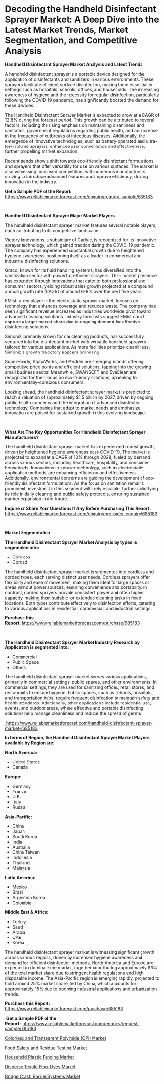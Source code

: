 <p><h1>Decoding the Handheld Disinfectant Sprayer Market: A Deep Dive into the Latest Market Trends, Market Segmentation, and Competitive Analysis</h1></p><p><strong>Handheld Disinfectant Sprayer Market Analysis and Latest Trends</strong></p>
<p><p>A handheld disinfectant sprayer is a portable device designed for the application of disinfectants and sanitizers in various environments. These sprayers facilitate efficient surface disinfection, making them essential in settings such as hospitals, schools, offices, and households. The increasing awareness of hygiene and the necessity for regular disinfection, particularly following the COVID-19 pandemic, has significantly boosted the demand for these devices.</p><p>The Handheld Disinfectant Sprayer Market is expected to grow at a CAGR of 12.8% during the forecast period. This growth can be attributed to several factors, including the rising emphasis on maintaining cleanliness and sanitation, government regulations regarding public health, and an increase in the frequency of outbreaks of infectious diseases. Additionally, the emergence of innovative technologies, such as battery-operated and ultra-low-volume sprayers, enhances user convenience and effectiveness, further propelling market expansion.</p><p>Recent trends show a shift towards eco-friendly disinfectant formulations and sprayers that offer versatility for use on various surfaces. The market is also witnessing increased competition, with numerous manufacturers striving to introduce advanced features and improve efficiency, driving innovation in the industry.</p></p>
<p><strong>Get a Sample PDF of the Report:&nbsp;</strong> <a href="https://www.reliablemarketforecast.com/enquiry/request-sample/685183?utm_campaign=1874&utm_medium=2&utm_source=Github&utm_content=ia&utm_term=08012025&utm_id=handheld-disinfectant-sprayer">https://www.reliablemarketforecast.com/enquiry/request-sample/685183</a></p>
<p>&nbsp;</p>
<p><strong>Handheld Disinfectant Sprayer Major Market Players</strong></p>
<p><p>The handheld disinfectant sprayer market features several notable players, each contributing to its competitive landscape. </p><p>Victory Innovations, a subsidiary of Carlyle, is recognized for its innovative sprayer technology, which gained traction during the COVID-19 pandemic. The company has experienced substantial growth due to heightened hygiene awareness, positioning itself as a leader in commercial and industrial disinfecting solutions.</p><p>Graco, known for its fluid handling systems, has diversified into the sanitization sector with powerful, efficient sprayers. Their market presence has expanded through innovations that cater to both professional and consumer sectors, yielding robust sales growth projected at a compound annual growth rate (CAGR) of around 6-8% over the next five years.</p><p>EMist, a key player in the electrostatic sprayer market, focuses on technology that enhances coverage and reduces waste. The company has seen significant revenue increases as industries worldwide pivot toward advanced cleaning solutions. Industry forecasts suggest EMist could capture a larger market share due to ongoing demand for effective disinfecting solutions.</p><p>Simoniz, primarily known for car cleaning products, has successfully ventured into the disinfectant market with versatile handheld sprayers tailored for various applications. As more facilities prioritize cleanliness, Simoniz's growth trajectory appears promising.</p><p>SuperHandy, AlphaWorks, and Mndrlin are emerging brands offering competitive price points and efficient solutions, tapping into the growing small business sector. Meanwhile, SWANSOFT and EvaClean are recognized for their focus on eco-friendly solutions, appealing to environmentally-conscious consumers.</p><p>Looking ahead, the handheld disinfectant sprayer market is predicted to reach a valuation of approximately $1.5 billion by 2027, driven by ongoing public health concerns and the integration of advanced disinfection technology. Companies that adapt to market needs and emphasize innovation are poised for sustained growth in this evolving landscape.</p></p>
<p>&nbsp;</p>
<p><strong>What Are The Key Opportunities For Handheld Disinfectant Sprayer Manufacturers?</strong></p>
<p><p>The handheld disinfectant sprayer market has experienced robust growth, driven by heightened hygiene awareness post-COVID-19. The market is projected to expand at a CAGR of 10% through 2028, fueled by demand across various sectors, including healthcare, hospitality, and consumer households. Innovations in sprayer technology, such as electrostatic application methods, are enhancing efficiency and effectiveness. Additionally, environmental concerns are guiding the development of eco-friendly disinfectant formulations. As the focus on sanitation remains prominent, investment in this segment will likely escalate, further solidifying its role in daily cleaning and public safety protocols, ensuring sustained market expansion in the future.</p></p>
<p><strong>Inquire or Share Your Questions If Any Before Purchasing This Report:</strong> <a href="https://www.reliablemarketforecast.com/enquiry/pre-order-enquiry/685183?utm_campaign=1874&utm_medium=2&utm_source=Github&utm_content=ia&utm_term=08012025&utm_id=handheld-disinfectant-sprayer">https://www.reliablemarketforecast.com/enquiry/pre-order-enquiry/685183</a></p>
<p>&nbsp;</p>
<p><strong>Market Segmentation</strong></p>
<p><strong>The Handheld Disinfectant Sprayer Market Analysis by types is segmented into:</strong></p>
<p><ul><li>Cordless</li><li>Corded</li></ul></p>
<p><p>The handheld disinfectant sprayer market is segmented into cordless and corded types, each serving distinct user needs. Cordless sprayers offer flexibility and ease of movement, making them ideal for large spaces or areas without power sources, ensuring convenience and portability. In contrast, corded sprayers provide consistent power and often higher capacity, making them suitable for extended cleaning tasks in fixed locations. Both types contribute effectively to disinfection efforts, catering to various applications in residential, commercial, and industrial settings.</p></p>
<p><strong>Purchase this Report:&nbsp;</strong><a href="https://www.reliablemarketforecast.com/purchase/685183?utm_campaign=1874&utm_medium=2&utm_source=Github&utm_content=ia&utm_term=08012025&utm_id=handheld-disinfectant-sprayer">https://www.reliablemarketforecast.com/purchase/685183</a></p>
<p>&nbsp;</p>
<p><strong>The Handheld Disinfectant Sprayer Market Industry Research by Application is segmented into:</strong></p>
<p><ul><li>Commercial</li><li>Public Space</li><li>Others</li></ul></p>
<p><p>The handheld disinfectant sprayer market serves various applications, primarily in commercial settings, public spaces, and other environments. In commercial settings, they are used for sanitizing offices, retail stores, and restaurants to ensure hygiene. Public spaces, such as schools, hospitals, and transportation hubs, require frequent disinfection to maintain safety and health standards. Additionally, other applications include residential use, events, and outdoor areas, where effective and portable disinfecting solutions help manage cleanliness and reduce the spread of germs.</p></p>
<p><a href="https://www.reliablemarketforecast.com/handheld-disinfectant-sprayer-market-r685183?utm_campaign=1874&utm_medium=2&utm_source=Github&utm_content=ia&utm_term=08012025&utm_id=handheld-disinfectant-sprayer">&nbsp;https://www.reliablemarketforecast.com/handheld-disinfectant-sprayer-market-r685183</a></p>
<p><strong>In terms of Region, the Handheld Disinfectant Sprayer Market Players available by Region are:</strong></p>
<p>
    <p> <strong> North America: </strong>
        <ul>
            <li>United States</li>
            <li>Canada</li>
        </ul>
        </p> 
    <p> <strong> Europe: </strong>
        <ul>
            <li>Germany</li>
            <li>France</li>
            <li>U.K.</li>
            <li>Italy</li>
            <li>Russia</li>
        </ul>
        </p> 
    <p> <strong> Asia-Pacific: </strong>
        <ul>
            <li>China</li>
            <li>Japan</li>
            <li>South Korea</li>
            <li>India</li>
            <li>Australia</li>
            <li>China Taiwan</li>
            <li>Indonesia</li>
            <li>Thailand</li>
            <li>Malaysia</li>
        </ul>
        </p> 
    <p> <strong> Latin America: </strong>
        <ul>
            <li>Mexico</li>
            <li>Brazil</li>
            <li>Argentina Korea</li>
            <li>Colombia</li>
        </ul>
        </p> 
    <p> <strong> Middle East & Africa: </strong>
        <ul>
            <li>Turkey</li>
            <li>Saudi</li>
            <li>Arabia</li>
            <li>UAE</li>
            <li>Korea</li>
        </ul>
    </p>
    </p>
<p><p>The handheld disinfectant sprayer market is witnessing significant growth across various regions, driven by increased hygiene awareness and demand for efficient disinfection methods. North America and Europe are expected to dominate the market, together contributing approximately 55% of the total market share due to stringent health regulations and high disposable income. The Asia-Pacific region is emerging rapidly, projected to hold around 25% market share, led by China, which accounts for approximately 15% due to booming industrial applications and urbanization trends.</p></p>
<p><strong>Purchase this Report: </strong><a href="https://www.reliablemarketforecast.com/purchase/685183?utm_campaign=1874&utm_medium=2&utm_source=Github&utm_content=ia&utm_term=08012025&utm_id=handheld-disinfectant-sprayer">https://www.reliablemarketforecast.com/purchase/685183</a></p>
<p>&nbsp;<strong>Get a Sample PDF of the Report:&nbsp;&nbsp;</strong><a href="https://www.reliablemarketforecast.com/enquiry/request-sample/685183?utm_campaign=1874&utm_medium=2&utm_source=Github&utm_content=ia&utm_term=08012025&utm_id=handheld-disinfectant-sprayer">https://www.reliablemarketforecast.com/enquiry/request-sample/685183</a></p>
<p><strong></strong></p>
<p><p><a href="https://www.linkedin.com/pulse/colorless-transparent-polyimide-cpi-market-demand-revenue-my8xf?utm_campaign=1874&utm_medium=2&utm_source=Github&utm_content=ia&utm_term=08012025&utm_id=handheld-disinfectant-sprayer">Colorless and Transparent Polyimide (CPI) Market</a></p><p><a href="https://www.linkedin.com/pulse/food-safety-residue-testing-market-size-analysis-quantitative-insights-m5m6c?utm_campaign=1874&utm_medium=2&utm_source=Github&utm_content=ia&utm_term=08012025&utm_id=handheld-disinfectant-sprayer">Food Safety and Residue Testing Market</a></p><p><a href="https://www.linkedin.com/pulse/household-plastic-fencing-market-size-share-analysis-growth-trends-b2lpc?utm_campaign=1874&utm_medium=2&utm_source=Github&utm_content=ia&utm_term=08012025&utm_id=handheld-disinfectant-sprayer">Household Plastic Fencing Market</a></p><p><a href="https://www.linkedin.com/pulse/disperse-textile-fiber-dyes-industry-report-examines-recent-innovations-rqtyc?utm_campaign=1874&utm_medium=2&utm_source=Github&utm_content=ia&utm_term=08012025&utm_id=handheld-disinfectant-sprayer">Disperse Textile Fiber Dyes Market</a></p><p><a href="https://www.linkedin.com/pulse/in-depth-understanding-bridge-crash-barrier-systems-market-size-olrxe?utm_campaign=1874&utm_medium=2&utm_source=Github&utm_content=ia&utm_term=08012025&utm_id=handheld-disinfectant-sprayer">Bridge Crash Barrier Systems Market</a></p></p>
